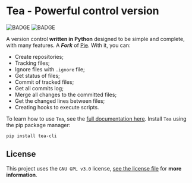 # Tea - Powerful control version

![BADGE](https://img.shields.io/static/v1?label=status&message=stable&color=green)
![BADGE](https://img.shields.io/static/v1?label=license&message=GPL%20v3.0&color=blue)

A version control **written in Python** designed to be simple and complete, with many features. A  ***Fork*** of [Pie](https://github.com/jaedsonpys/pie). With it, you can:

- Create repositories;
- Tracking files;
- Ignore files with `.ignore` file;
- Get status of files;
- Commit of tracked files;
- Get all commits log;
- Merge all changes to the committed files;
- Get the changed lines between files;
- Creating hooks to execute scripts.

To learn how to use `Tea`, see the [full documentation here](https://github.com/lizardwine/tea/tree/master/docs). Install `Tea` using the pip package manager:

```
pip install tea-cli
```

## License

This project uses the `GNU GPL v3.0` license, [see the license file](https://github.com/lizardwine/tea/blob/master/LICENSE) for **more information**.
